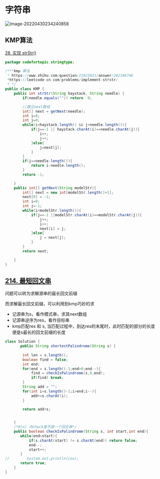 # 字符串

![image-20220430234240858](C:%5CUsers%5Cquan%5CAppData%5CRoaming%5CTypora%5Ctypora-user-images%5Cimage-20220430234240858.png)

## KMP算法

 [28. 实现 strStr()](https://leetcode-cn.com/problems/implement-strstr/)

````java
package codefortopic.stringtype;

/***kmp 算法
 * https://www.zhihu.com/question/21923021/answer/281346746
 *https://leetcode-cn.com/problems/implement-strstr/
 * */
public class KMP {
    public int strStr(String haystack, String needle) {
        if(needle.equals("")) return  0;

        //建立next数组
        int[] next = getNext(needle);
        int i=0;
        int j=0;
        while(i<haystack.length() && j<needle.length()){
            if(j==-1 || haystack.charAt(i)==needle.charAt(j)){
                i++;
                j++;
            }else{
                j=next[j];
            }
        }
        if(j==needle.length()){
            return i-needle.length();
        }
        return -1;

    }
    public int[] getNext(String modelStr){
        int[] next = new int[modelStr.length()+1];
        next[0] = -1;
        int i=0;
        int j=-1;
        while(i<modelStr.length()){
            if(j==-1 ||modelStr.charAt(i)==modelStr.charAt(j)){
                j++;
                i++;
                next[i] = j;
            }else{
                j = next[j];
            }
        }
        return next;

    }
}

````



## [214. 最短回文串](https://leetcode-cn.com/problems/shortest-palindrome/)

问题可以转为求解源串的最长回文前缀

而求解最长回文前缀，可以利用到kmp巧妙的求

- 记源串为s，看作模式串，求其next数组
- 记源串逆序为res，看作目标串
- kmp匹配res 和 s, 当匹配过程中，到达res的末尾时，此时匹配的部分的长度便是s最长的回文前缀的长度

````java
class Solution {
       public String shortestPalindrome(String s) {
      
        int len = s.length();
        boolean find = false;
        int end;
        for(end = s.length()-1;end>0;end--){
            find = checkIsPalindrome(s,0,end);
            if(find) break;
        }
        String add = "";
        for(int i=s.length()-1;i>end;i--){
            add+=s.charAt(i);
        }
      
        return add+s;


    }
    /*O(n) 内check是不是一个回文串*/
    public boolean checkIsPalindrome(String s, int start,int end){
       while(end>start){
           if(s.charAt(start) != s.charAt(end)) return false;
           end--;
           start++;
       }
//        System.out.println(cou);
       return true;
    }
}
````

